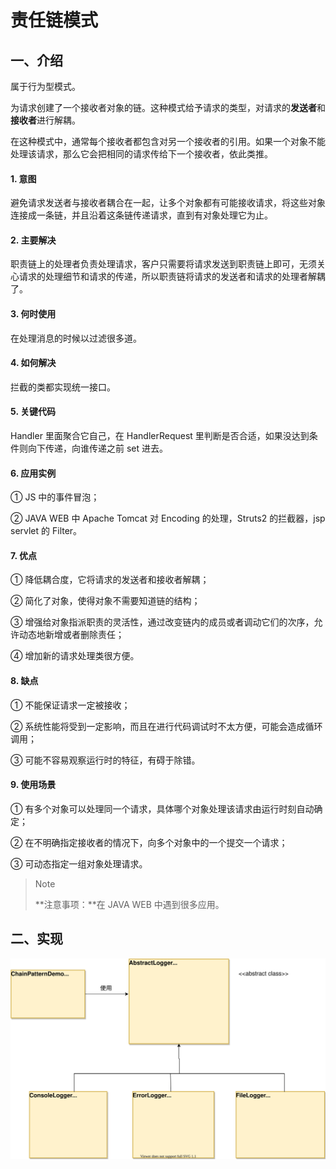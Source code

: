 # 责任链模式

## 一、介绍

属于行为型模式。

为请求创建了一个接收者对象的链。这种模式给予请求的类型，对请求的**发送者**和**接收者**进行解耦。

在这种模式中，通常每个接收者都包含对另一个接收者的引用。如果一个对象不能处理该请求，那么它会把相同的请求传给下一个接收者，依此类推。

#### 1. 意图

避免请求发送者与接收者耦合在一起，让多个对象都有可能接收请求，将这些对象连接成一条链，并且沿着这条链传递请求，直到有对象处理它为止。

#### 2. 主要解决

职责链上的处理者负责处理请求，客户只需要将请求发送到职责链上即可，无须关心请求的处理细节和请求的传递，所以职责链将请求的发送者和请求的处理者解耦了。

#### 3. 何时使用

在处理消息的时候以过滤很多道。

#### 4. 如何解决

拦截的类都实现统一接口。

#### 5. 关键代码

Handler 里面聚合它自己，在 HandlerRequest 里判断是否合适，如果没达到条件则向下传递，向谁传递之前 set 进去。

#### 6. 应用实例

① JS 中的事件冒泡；

② JAVA WEB 中 Apache Tomcat 对 Encoding 的处理，Struts2 的拦截器，jsp servlet 的 Filter。

#### 7. 优点

① 降低耦合度，它将请求的发送者和接收者解耦；

② 简化了对象，使得对象不需要知道链的结构；

③ 增强给对象指派职责的灵活性，通过改变链内的成员或者调动它们的次序，允许动态地新增或者删除责任；

④ 增加新的请求处理类很方便。

#### 8. 缺点

① 不能保证请求一定被接收；

② 系统性能将受到一定影响，而且在进行代码调试时不太方便，可能会造成循环调用；

③ 可能不容易观察运行时的特征，有碍于除错。

#### 9. 使用场景

① 有多个对象可以处理同一个请求，具体哪个对象处理该请求由运行时刻自动确定；

② 在不明确指定接收者的情况下，向多个对象中的一个提交一个请求；

③ 可动态指定一组对象处理请求。

> Note
>
> **注意事项：**在 JAVA WEB 中遇到很多应用。

## 二、实现

![责任链模式的 UML 图](责任链模式.assets/2021-chain-of-responsibility.svg)